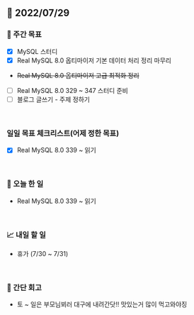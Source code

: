 ## 📅 2022/07/29


### 👏 주간 목표

- [x] MySQL 스터디
- [x] Real MySQL 8.0 옵티마이저 기본 데이터 처리 정리 마무리
- ~~Real MySQL 8.0 옵티마이저 고급 최적화 정리~~
- [ ] Real MySQL 8.0 329 ~ 347 스터디 준비
- [ ] 블로그 글쓰기 - 주제 정하기

<br/>

### 일일 목표 체크리스트(어제 정한 목표)

- [x] Real MySQL 8.0 339 ~ 읽기

<br/>

### 💯 오늘 한 일

- Real MySQL 8.0 339 ~ 읽기

<br/>

### 📈 내일 할 일

- 휴가 (7/30 ~ 7/31)

<br/>

### 🤔 간단 회고

- 토 ~ 일은 부모님뵈러 대구에 내려간닷!! 맛있는거 많이 먹고와야징 
